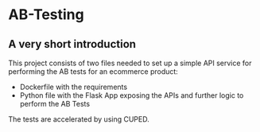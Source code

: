 # AB-Testing

## A very short introduction
This project consists of two files needed to set up a simple API service for performing the AB tests for an ecommerce product:
- Dockerfile with the requirements
- Python file with the Flask App exposing the APIs and further logic to perform the AB Tests

The tests are accelerated by using CUPED.
